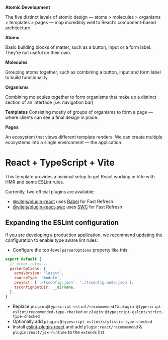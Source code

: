 
**Atomic Development**

The five distinct levels of atomic design — atoms > molecules > organisms > templates > pages — map incredibly well to React’s component-based architecture.

**Atoms**

Basic building blocks of matter, such as a button, input or a form label. They’re not useful on their own.

**Molecules**

Grouping atoms together, such as combining a button, input and form label to build functionality.

**Organisms**

Combining molecules together to form organisms that make up a distinct section of an interface (i.e. navigation bar)

**Templates**
Consisting mostly of groups of organisms to form a page — where clients can see a final design in place.

**Pages**

An ecosystem that views different template renders. We can create multiple ecosystems into a single environment — the application.


# React + TypeScript + Vite
This template provides a minimal setup to get React working in Vite with HMR and some ESLint rules.

Currently, two official plugins are available:

- [@vitejs/plugin-react](https://github.com/vitejs/vite-plugin-react/blob/main/packages/plugin-react/README.md) uses [Babel](https://babeljs.io/) for Fast Refresh
- [@vitejs/plugin-react-swc](https://github.com/vitejs/vite-plugin-react-swc) uses [SWC](https://swc.rs/) for Fast Refresh

## Expanding the ESLint configuration

If you are developing a production application, we recommend updating the configuration to enable type aware lint rules:

- Configure the top-level `parserOptions` property like this:

```js
export default {
  // other rules...
  parserOptions: {
    ecmaVersion: 'latest',
    sourceType: 'module',
    project: ['./tsconfig.json', './tsconfig.node.json'],
    tsconfigRootDir: __dirname,
  },
}
```

- Replace `plugin:@typescript-eslint/recommended` to `plugin:@typescript-eslint/recommended-type-checked` or `plugin:@typescript-eslint/strict-type-checked`
- Optionally add `plugin:@typescript-eslint/stylistic-type-checked`
- Install [eslint-plugin-react](https://github.com/jsx-eslint/eslint-plugin-react) and add `plugin:react/recommended` & `plugin:react/jsx-runtime` to the `extends` list
